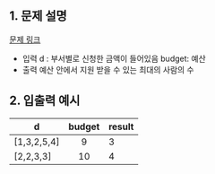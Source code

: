  ## 1. 문제 설명

[문제 링크](https://programmers.co.kr/learn/courses/30/lessons/12982)

- 입력
  d : 부서별로 신청한 금액이 들어있음
  budget: 예산
- 출력
  예산 안에서 지원 받을 수 있는 최대의 사람의 수

## 2. 입출력 예시

| d           | budget | result |
| ----------- | :----: | ------ |
| [1,3,2,5,4] |   9    | 3      |
| [2,2,3,3]   |   10   | 4      |

